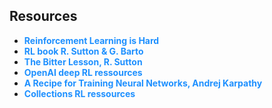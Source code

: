 <h2>Resources</h2>
<ul>
    <li><a href="https://www.alexirpan.com/2018/02/14/rl-hard.html" style="color: #1E90FF; text-decoration: none; font-weight: bold;">Reinforcement Learning is Hard</a></li>
    <li><a href="http://incompleteideas.net/book/RLbook2020trimmed.pdf" style="color: #1E90FF; text-decoration: none; font-weight: bold;">RL book R. Sutton & G. Barto</a></li>
    <li><a href="http://incompleteideas.net/IncIdeas/BitterLesson.html" style="color: #1E90FF; text-decoration: none; font-weight: bold;">The Bitter Lesson, R. Sutton</a></li>
    <li><a href="https://spinningup.openai.com/en/latest/index.html" style="color: #1E90FF; text-decoration: none; font-weight: bold;">OpenAI deep RL ressources</a></li>
    <li><a href="https://karpathy.github.io/2019/04/25/recipe/" style="color: #1E90FF; text-decoration: none; font-weight: bold;">A Recipe for Training Neural Networks, Andrej Karpathy </a></li>
    <li><a href="https://github.com/aikorea/awesome-rl" style="color: #1E90FF; text-decoration: none; font-weight: bold;">Collections RL ressources</a></li>
</ul>
 



<!--
**adeotti/adeotti** is a ✨ _special_ ✨ repository because its `README.md` (this file) appears on your GitHub profile.

Here are some ideas to get you started:

- 🔭 I’m currently working on ...
- 🌱 I’m currently learning ...
- 👯 I’m looking to collaborate on ...
- 🤔 I’m looking for help with ...
- 💬 Ask me about ...
- 📫 How to reach me: ...
- 😄 Pronouns: ...
- ⚡ Fun fact: ...
-->

